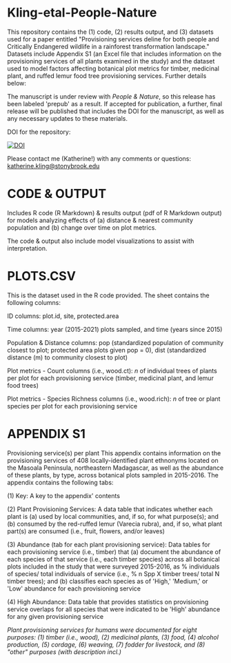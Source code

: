 # Kling-etal-People-Nature
This repository contains the (1) code, (2) results output, and (3) datasets used for a paper entitled "Provisioning services deline for both people and Critically Endangered wildlife in a rainforest transformation landscape."
Datasets include Appendix S1 (an Excel file that includes information on the provisioning services of all plants examined in the study) and the dataset used to model factors affecting botanical plot metrics for timber, medicinal plant, and ruffed lemur food tree provisioning services. Further details below:

The manuscript is under review with _People & Nature_, so this release has been labeled 'prepub' as a result. If accepted for publication, a further, final release will be published that includes the DOI for the manuscript, as well as any necessary updates to these materials.

DOI for the repository: 

<a href="https://zenodo.org/badge/latestdoi/638557972"><img src="https://zenodo.org/badge/638557972.svg" alt="DOI"></a>

Please contact me (Katherine!) with any comments or questions: katherine.kling@stonybrook.edu

# CODE & OUTPUT #
Includes R code (R Markdown) & results output (pdf of R Markdown output) for models analyzing effects of (a) distance & nearest community population and (b) change over time on plot metrics.

The code & output also include model visualizations to assist with interpretation.

# PLOTS.CSV #
This is the dataset used in the R code provided. The sheet contains the following columns:

ID columns: plot.id, site, protected.area

Time columns: year (2015-2021) plots sampled, and time (years since 2015)

Population & Distance columns: pop (standardized population of community closest to plot; protected area plots given pop = 0), dist (standardized distance (m) to community closest to plot)

Plot metrics - Count columns (i.e., wood.ct): _n_ of individual trees of plants per plot for each provisioning service (timber, medicinal plant, and lemur food trees)

Plot metrics - Species Richness columns (i.e., wood.rich): _n_ of tree or plant species per plot for each provisioning service

# APPENDIX S1 #
 Provisioning service(s) per plant
This appendix contains information on the provisioning services of 408 locally-identified plant ethnonyms located on the Masoala Peninsula, northeastern Madagascar, as well as the abundance of these plants, by type, across botanical plots sampled in 2015-2016. The appendix contains the following tabs:

(1) Key: A key to the appendix' contents

(2) Plant Provisioning Services: A data table that indicates whether each plant is (a) used by local communities, and, if so, for what purpose(s); and (b) consumed by the red-ruffed lemur (Varecia rubra), and, if so, what plant part(s) are consumed (i.e., fruit, flowers, and/or leaves)

(3) Abundance (tab for each plant provisioning service): Data tables for each provisioning service (i.e., timber) that (a) document the abundance of each species of that service (i.e., each timber species) across all botanical plots included in the study that were surveyed 2015-2016, as % individuals of species/ total individuals of service (i.e., % n Spp X timber trees/ total N timber trees); and (b) classifies each species as of 'High,' 'Medium,' or 'Low' abundance for each provisioning service

(4) High Abundance: Data table that provides statistics on provisioning service overlaps for all species that were indicated to be 'High' abundance for any given provisioning service

_Plant provisioning services for humans were documented for eight purposes: (1) timber (i.e., wood), (2) medicinal plants, (3) food, (4) alcohol production, (5) cordage, (6) weaving, (7) fodder for livestock, and (8) "other" purposes (with description incl.)_

